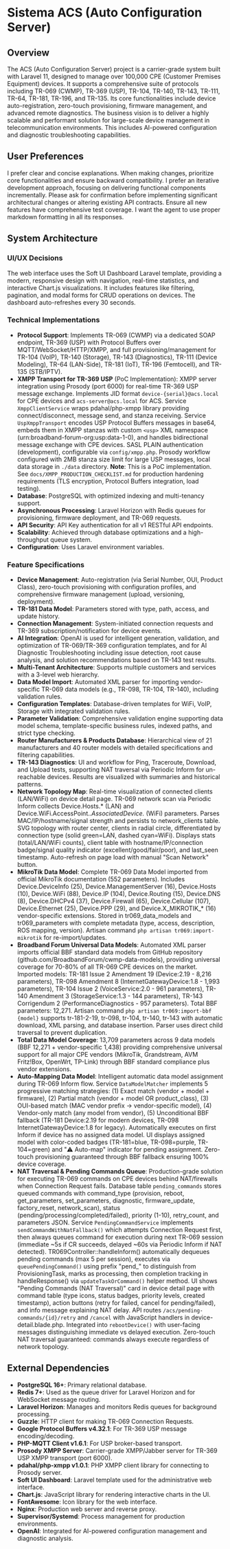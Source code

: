 # Sistema ACS (Auto Configuration Server)

## Overview
The ACS (Auto Configuration Server) project is a carrier-grade system built with Laravel 11, designed to manage over 100,000 CPE (Customer Premises Equipment) devices. It supports a comprehensive suite of protocols including TR-069 (CWMP), TR-369 (USP), TR-104, TR-140, TR-143, TR-111, TR-64, TR-181, TR-196, and TR-135. Its core functionalities include device auto-registration, zero-touch provisioning, firmware management, and advanced remote diagnostics. The business vision is to deliver a highly scalable and performant solution for large-scale device management in telecommunication environments. This includes AI-powered configuration and diagnostic troubleshooting capabilities.

## User Preferences
I prefer clear and concise explanations. When making changes, prioritize core functionalities and ensure backward compatibility. I prefer an iterative development approach, focusing on delivering functional components incrementally. Please ask for confirmation before implementing significant architectural changes or altering existing API contracts. Ensure all new features have comprehensive test coverage. I want the agent to use proper markdown formatting in all its responses.

## System Architecture

### UI/UX Decisions
The web interface uses the Soft UI Dashboard Laravel template, providing a modern, responsive design with navigation, real-time statistics, and interactive Chart.js visualizations. It includes features like filtering, pagination, and modal forms for CRUD operations on devices. The dashboard auto-refreshes every 30 seconds.

### Technical Implementations
- **Protocol Support**: Implements TR-069 (CWMP) via a dedicated SOAP endpoint, TR-369 (USP) with Protocol Buffers over MQTT/WebSocket/HTTP/XMPP, and full provisioning/management for TR-104 (VoIP), TR-140 (Storage), TR-143 (Diagnostics), TR-111 (Device Modeling), TR-64 (LAN-Side), TR-181 (IoT), TR-196 (Femtocell), and TR-135 (STB/IPTV).
- **XMPP Transport for TR-369 USP** (PoC Implementation): XMPP server integration using Prosody (port 6000) for real-time TR-369 USP message exchange. Implements JID format `device-{serial}@acs.local` for CPE devices and `acs-server@acs.local` for ACS. Service `XmppClientService` wraps pdahal/php-xmpp library providing connect/disconnect, message send, and stanza receiving. Service `UspXmppTransport` encodes USP Protocol Buffers messages in base64, embeds them in XMPP stanzas with custom `<usp>` XML namespace (urn:broadband-forum-org:usp:data-1-0), and handles bidirectional message exchange with CPE devices. SASL PLAIN authentication (development), configurable via `config/xmpp.php`. Prosody workflow configured with 2MB stanza size limit for large USP messages, local data storage in `./data` directory. **Note**: This is a PoC implementation. See `docs/XMPP_PRODUCTION_CHECKLIST.md` for production hardening requirements (TLS encryption, Protocol Buffers integration, load testing).
- **Database**: PostgreSQL with optimized indexing and multi-tenancy support.
- **Asynchronous Processing**: Laravel Horizon with Redis queues for provisioning, firmware deployment, and TR-069 requests.
- **API Security**: API Key authentication for all v1 RESTful API endpoints.
- **Scalability**: Achieved through database optimizations and a high-throughput queue system.
- **Configuration**: Uses Laravel environment variables.

### Feature Specifications
- **Device Management**: Auto-registration (via Serial Number, OUI, Product Class), zero-touch provisioning with configuration profiles, and comprehensive firmware management (upload, versioning, deployment).
- **TR-181 Data Model**: Parameters stored with type, path, access, and update history.
- **Connection Management**: System-initiated connection requests and TR-369 subscription/notification for device events.
- **AI Integration**: OpenAI is used for intelligent generation, validation, and optimization of TR-069/TR-369 configuration templates, and for AI Diagnostic Troubleshooting including issue detection, root cause analysis, and solution recommendations based on TR-143 test results.
- **Multi-Tenant Architecture**: Supports multiple customers and services with a 3-level web hierarchy.
- **Data Model Import**: Automated XML parser for importing vendor-specific TR-069 data models (e.g., TR-098, TR-104, TR-140), including validation rules.
- **Configuration Templates**: Database-driven templates for WiFi, VoIP, Storage with integrated validation rules.
- **Parameter Validation**: Comprehensive validation engine supporting data model schema, template-specific business rules, indexed paths, and strict type checking.
- **Router Manufacturers & Products Database**: Hierarchical view of 21 manufacturers and 40 router models with detailed specifications and filtering capabilities.
- **TR-143 Diagnostics**: UI and workflow for Ping, Traceroute, Download, and Upload tests, supporting NAT traversal via Periodic Inform for un-reachable devices. Results are visualized with summaries and historical patterns.
- **Network Topology Map**: Real-time visualization of connected clients (LAN/WiFi) on device detail page. TR-069 network scan via Periodic Inform collects Device.Hosts.* (LAN) and Device.WiFi.AccessPoint.*.AssociatedDevice.* (WiFi) parameters. Parses MAC/IP/hostname/signal strength and persists to network_clients table. SVG topology with router center, clients in radial circle, differentiated by connection type (solid green=LAN, dashed cyan=WiFi). Displays stats (total/LAN/WiFi counts), client table with hostname/IP/connection badge/signal quality indicator (excellent/good/fair/poor), and last_seen timestamp. Auto-refresh on page load with manual "Scan Network" button.
- **MikroTik Data Model**: Complete TR-069 Data Model imported from official MikroTik documentation (552 parameters). Includes Device.DeviceInfo (25), Device.ManagementServer (16), Device.Hosts (10), Device.WiFi (88), Device.IP (104), Device.Routing (15), Device.DNS (8), Device.DHCPv4 (37), Device.Firewall (65), Device.Cellular (107), Device.Ethernet (25), Device.PPP (29), and Device.X_MIKROTIK_* (16) vendor-specific extensions. Stored in tr069_data_models and tr069_parameters with complete metadata (type, access, description, ROS mapping, version). Artisan command `php artisan tr069:import-mikrotik` for re-import/updates.
- **Broadband Forum Universal Data Models**: Automated XML parser imports official BBF standard data models from GitHub repository (github.com/BroadbandForum/cwmp-data-models), providing universal coverage for 70-80% of all TR-069 CPE devices on the market. Imported models: TR-181 Issue 2 Amendment 19 (Device:2.19 - 8,216 parameters), TR-098 Amendment 8 (InternetGatewayDevice:1.8 - 1,993 parameters), TR-104 Issue 2 (VoiceService:2.0 - 961 parameters), TR-140 Amendment 3 (StorageService:1.3 - 144 parameters), TR-143 Corrigendum 2 (PerformanceDiagnostics - 957 parameters). Total BBF parameters: 12,271. Artisan command `php artisan tr069:import-bbf {model}` supports tr-181-2-19, tr-098, tr-104, tr-140, tr-143 with automatic download, XML parsing, and database insertion. Parser uses direct child traversal to prevent duplication.
- **Total Data Model Coverage**: 13,709 parameters across 9 data models (BBF 12,271 + vendor-specific 1,438) providing comprehensive universal support for all major CPE vendors (MikroTik, Grandstream, AVM Fritz!Box, OpenWrt, TP-Link) through BBF standard compliance plus vendor extensions.
- **Auto-Mapping Data Model**: Intelligent automatic data model assignment during TR-069 Inform flow. Service `DataModelMatcher` implements 5 progressive matching strategies: (1) Exact match (vendor + model + firmware), (2) Partial match (vendor + model OR product_class), (3) OUI-based match (MAC vendor prefix → vendor-specific model), (4) Vendor-only match (any model from vendor), (5) Unconditional BBF fallback (TR-181 Device:2.19 for modern devices, TR-098 InternetGatewayDevice:1.8 for legacy). Automatically executes on first Inform if device has no assigned data model. UI displays assigned model with color-coded badges (TR-181=blue, TR-098=purple, TR-104=green) and "⚠️ Auto-map" indicator for pending assignment. Zero-touch provisioning guaranteed through BBF fallback ensuring 100% device coverage.
- **NAT Traversal & Pending Commands Queue**: Production-grade solution for executing TR-069 commands on CPE devices behind NAT/firewalls when Connection Request fails. Database table `pending_commands` stores queued commands with command_type (provision, reboot, get_parameters, set_parameters, diagnostic, firmware_update, factory_reset, network_scan), status (pending/processing/completed/failed), priority (1-10), retry_count, and parameters JSON. Service `PendingCommandService` implements `sendCommandWithNatFallback()` which attempts Connection Request first, then always queues command for execution during next TR-069 session (immediate ~5s if CR succeeds, delayed ~60s via Periodic Inform if NAT detected). TR069Controller::handleInform() automatically dequeues pending commands (max 5 per session), executes via `queuePendingCommand()` using prefix "pend_" to distinguish from ProvisioningTask, marks as processing, then completion tracking in handleResponse() via `updateTaskOrCommand()` helper method. UI shows "Pending Commands (NAT Traversal)" card in device detail page with command table (type icons, status badges, priority levels, created timestamp), action buttons (retry for failed, cancel for pending/failed), and info message explaining NAT delay. API routes `/acs/pending-commands/{id}/retry` and `/cancel` with JavaScript handlers in device-detail.blade.php. Integrated into `rebootDevice()` with user-facing messages distinguishing immediate vs delayed execution. Zero-touch NAT traversal guaranteed: commands always execute regardless of network topology.

## External Dependencies
- **PostgreSQL 16+**: Primary relational database.
- **Redis 7+**: Used as the queue driver for Laravel Horizon and for WebSocket message routing.
- **Laravel Horizon**: Manages and monitors Redis queues for background processing.
- **Guzzle**: HTTP client for making TR-069 Connection Requests.
- **Google Protocol Buffers v4.32.1**: For TR-369 USP message encoding/decoding.
- **PHP-MQTT Client v1.6.1**: For USP broker-based transport.
- **Prosody XMPP Server**: Carrier-grade XMPP/Jabber server for TR-369 USP XMPP transport (port 6000).
- **pdahal/php-xmpp v1.0.1**: PHP XMPP client library for connecting to Prosody server.
- **Soft UI Dashboard**: Laravel template used for the administrative web interface.
- **Chart.js**: JavaScript library for rendering interactive charts in the UI.
- **FontAwesome**: Icon library for the web interface.
- **Nginx**: Production web server and reverse proxy.
- **Supervisor/Systemd**: Process management for production environments.
- **OpenAI**: Integrated for AI-powered configuration management and diagnostic analysis.